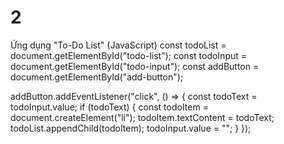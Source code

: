 # 2
Ứng dụng "To-Do List" (JavaScript)
const todoList = document.getElementById("todo-list");
const todoInput = document.getElementById("todo-input");
const addButton = document.getElementById("add-button");

addButton.addEventListener("click", () => {
    const todoText = todoInput.value;
    if (todoText) {
        const todoItem = document.createElement("li");
        todoItem.textContent = todoText;
        todoList.appendChild(todoItem);
        todoInput.value = "";
    }
});
